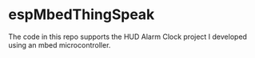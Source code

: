 # espMbedThingSpeak
The code in this repo supports the HUD Alarm Clock project I developed using an mbed microcontroller.

